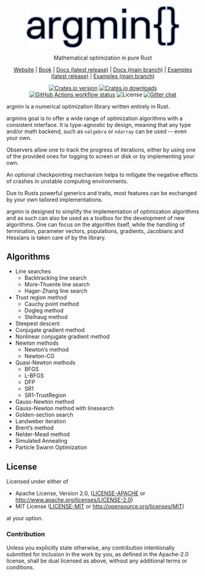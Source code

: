 <p align="center">
  <img
    width="400"
    src="https://raw.githubusercontent.com/argmin-rs/argmin/main/media/logo.png"
  />
</p>
<p align="center">
    Mathematical optimization in pure Rust
</p>

<p align="center">
  <a href="http://argmin-rs.org">Website</a>
  |
  <a href="http://argmin-rs.org/book/">Book</a>
  |
  <a href="https://docs.rs/argmin">Docs (latest release)</a>
  |
  <a href="https://argmin-rs.github.io/argmin/argmin/">Docs (main branch)</a>
  |
  <a href="https://github.com/argmin-rs/argmin/tree/v0.5.0/examples">Examples (latest release)</a>
  |
  <a href="https://github.com/argmin-rs/argmin/tree/main/argmin/examples">Examples (main branch)</a>
</p>

<p align="center">
<!--
  <a href="http://argmin-rs.org"
    ><img
      src="https://img.shields.io/website?down_message=offline&style=flat-square&up_message=argmin-rs.org&url=http%3A%2F%2Fargmin-rs.org"
      alt="Website"
  /></a>
  <a href="http://argmin-rs.org/book/"
    ><img
      src="https://img.shields.io/website?label=book&style=flat-square&url=http%3A%2F%2Fargmin-rs.org%2Fbook%2F"
      alt="Website"
  /></a>
--!>
  <a href="https://crates.io/crates/argmin"
    ><img
      src="https://img.shields.io/crates/v/argmin?style=flat-square"
      alt="Crates.io version"
  /></a>
<!--
  <a href="https://docs.rs/argmin"
    ><img
      src="https://img.shields.io/docsrs/argmin?style=flat-square&label=docs.rs"
      alt="Documentation of latest release"
  /></a>
  <a href="https://argmin-rs.github.io/argmin/argmin/"
    ><img
      src="https://img.shields.io/docsrs/argmin?style=flat-square&label=docs main branch"
      alt="Documentation of main branch"
  /></a>
--!>
  <a href="https://crates.io/crates/argmin"
    ><img
      src="https://img.shields.io/crates/d/argmin?style=flat-square"
      alt="Crates.io downloads"
  /></a>
  <a href="https://github.com/argmin-rs/argmin/actions"
    ><img
      src="https://img.shields.io/github/actions/workflow/status/argmin-rs/argmin/ci.yml?branch=main&label=argmin CI&style=flat-square"
      alt="GitHub Actions workflow status"
  /></a>
  <img
    src="https://img.shields.io/crates/l/argmin?style=flat-square"
    alt="License"
  />
  <a href="https://gitter.im/argmin-rs/community"
    ><img
      src="https://img.shields.io/gitter/room/argmin-rs/argmin?style=flat-square"
      alt="Gitter chat"
  /></a>
</p>


argmin is a numerical optimization library written entirely in Rust.

argmins goal is to offer a wide range of optimization algorithms with a consistent interface.
It is type-agnostic by design, meaning that any type and/or math backend, such as `nalgebra` or `ndarray` can be used -- even your own.

Observers allow one to track the progress of iterations, either by using one of the provided ones for logging to screen or disk or by implementing your own.

An optional checkpointing mechanism helps to mitigate the negative effects of crashes in unstable computing environments.

Due to Rusts powerful generics and traits, most features can be exchanged by your own tailored implementations.

argmin is designed to simplify the implementation of optimization algorithms and as such can also be used as a toolbox for the development of new algorithms. One can focus on the algorithm itself, while the handling of termination, parameter vectors, populations, gradients, Jacobians and Hessians is taken care of by the library.


## Algorithms

- Line searches
  - Backtracking line search
  - More-Thuente line search
  - Hager-Zhang line search
- Trust region method
  - Cauchy point method
  - Dogleg method
  - Steihaug method
- Steepest descent
- Conjugate gradient method
- Nonlinear conjugate gradient method
- Newton methods
  - Newton’s method
  - Newton-CG
- Quasi-Newton methods
  - BFGS
  - L-BFGS
  - DFP
  - SR1
  - SR1-TrustRegion
- Gauss-Newton method
- Gauss-Newton method with linesearch
- Golden-section search
- Landweber iteration
- Brent’s method
- Nelder-Mead method
- Simulated Annealing
- Particle Swarm Optimization


## License

Licensed under either of

 - Apache License, Version 2.0, ([LICENSE-APACHE](https://github.com/argmin-rs/argmin/blob/main/LICENSE-APACHE) or <http://www.apache.org/licenses/LICENSE-2.0>)
 - MIT License ([LICENSE-MIT](https://github.com/argmin-rs/argmin/blob/main/LICENSE-MIT) or <http://opensource.org/licenses/MIT>)

at your option.


### Contribution

Unless you explicitly state otherwise, any contribution intentionally submitted for inclusion in the work by you, as defined in the Apache-2.0 license, shall be dual licensed as above, without any additional terms or conditions.
